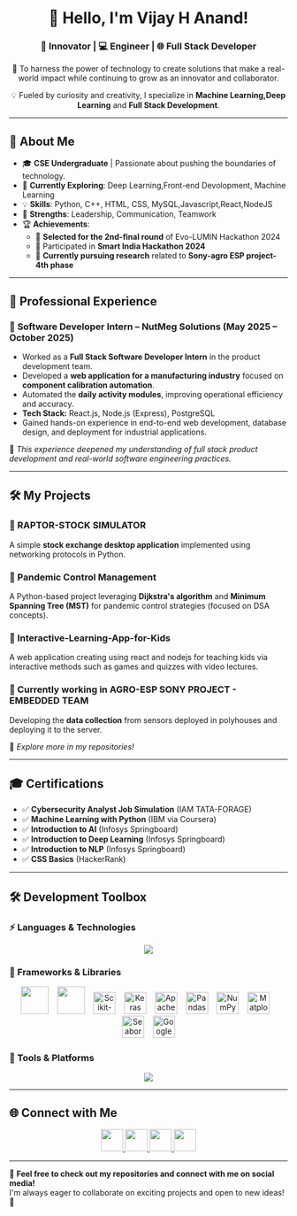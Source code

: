<h1 align="center">👋 Hello, I'm Vijay H Anand!</h1>
<h3 align="center">🚀 Innovator | 💻 Engineer | 🌐 Full Stack Developer</h3>

<p align="center">🌟 To harness the power of technology to create solutions that make a real-world impact while continuing to grow as an innovator and collaborator.</p>
<p align="center">💡 Fueled by curiosity and creativity, I specialize in <strong>Machine Learning,Deep Learning</strong> and <strong>Full Stack Development</strong>.</p>

---

## 🚀 About Me  
- 🎓 **CSE Undergraduate** | Passionate about pushing the boundaries of technology.  
- 🌱 **Currently Exploring**: Deep Learning,Front-end Devolopment, Machine Learning  
- 💡 **Skills**: Python, C++, HTML, CSS, MySQL,Javascript,React,NodeJS
- 🤝 **Strengths**: Leadership, Communication, Teamwork  
- 🏆 **Achievements**:  
  - 🏅 **Selected for the 2nd-final round** of Evo-LUMIN Hackathon 2024  
  - 🚀 Participated in **Smart India Hackathon 2024**  
  - 📡 **Currently pursuing research** related to **Sony-agro ESP project-4th phase**  

---

## 💼 Professional Experience  

### 🔹 **Software Developer Intern – NutMeg Solutions (May 2025 – October 2025)**  
- Worked as a **Full Stack Software Developer Intern** in the product development team.  
- Developed a **web application for a manufacturing industry** focused on **component calibration automation**.  
- Automated the **daily activity modules**, improving operational efficiency and accuracy.  
- **Tech Stack:** React.js, Node.js (Express), PostgreSQL  
- Gained hands-on experience in end-to-end web development, database design, and deployment for industrial applications.  

🧩 *This experience deepened my understanding of full stack product development and real-world software engineering practices.*  



---

## 🛠️ My Projects  

### 🔹 RAPTOR-STOCK SIMULATOR  
A simple **stock exchange desktop application** implemented using networking protocols in Python.

### 🔹 Pandemic Control Management  
A Python-based project leveraging **Dijkstra's algorithm** and **Minimum Spanning Tree (MST)** for pandemic control strategies (focused on DSA concepts).

### 🔹 Interactive-Learning-App-for-Kids 
A web application creating using react and nodejs for teaching kids via interactive methods such as games and quizzes with video lectures.

### 🔹 Currently working in **AGRO-ESP SONY PROJECT - EMBEDDED TEAM**  
Developing the **data collection** from sensors deployed in polyhouses and deploying it to the server.

📌 *Explore more in my repositories!*

---

## 🎓 Certifications  

- ✅ **Cybersecurity Analyst Job Simulation** (IAM TATA-FORAGE)  
- ✅ **Machine Learning with Python** (IBM via Coursera)  
- ✅ **Introduction to AI** (Infosys Springboard)  
- ✅ **Introduction to Deep Learning** (Infosys Springboard)  
- ✅ **Introduction to NLP** (Infosys Springboard)  
- ✅ **CSS Basics** (HackerRank)  

---

## 🛠️ Development Toolbox  

### ⚡ Languages & Technologies  
<p align="center">
  <img src="https://skillicons.dev/icons?i=python,c,cpp,haskell,html,css,javascript,java,go,flutter,flask,react,nodejs,postgresql" />
</p>

### 🚀 Frameworks & Libraries  

<p align="center">
  <!-- Core ML & DL Frameworks -->
  <img src="https://skillicons.dev/icons?i=tensorflow" height="50" />
  &nbsp;&nbsp;
  <img src="https://skillicons.dev/icons?i=pytorch" height="50" />
  &nbsp;&nbsp;
  <img src="https://raw.githubusercontent.com/simple-icons/simple-icons/develop/icons/scikitlearn.svg" alt="Scikit-learn" height="40" />
  &nbsp;&nbsp;
  <img src="https://upload.wikimedia.org/wikipedia/commons/a/ae/Keras_logo.svg" alt="Keras" height="40" />
  &nbsp;&nbsp;
  <img src="https://upload.wikimedia.org/wikipedia/commons/f/f3/Apache_Spark_logo.svg" alt="Apache Spark" height="40" />
  &nbsp;&nbsp;
  <img src="https://raw.githubusercontent.com/simple-icons/simple-icons/develop/icons/pandas.svg" alt="Pandas" height="40" />
  &nbsp;&nbsp;
  <img src="https://raw.githubusercontent.com/simple-icons/simple-icons/develop/icons/numpy.svg" alt="NumPy" height="40" />
  &nbsp;&nbsp;
  <img src="https://matplotlib.org/stable/_images/sphx_glr_logos2_001.png" alt="Matplotlib" height="40" />
  &nbsp;&nbsp;
  <img src="https://seaborn.pydata.org/_images/logo-mark-lightbg.svg" alt="Seaborn" height="40" />
  &nbsp;&nbsp;
  <img src="https://colab.research.google.com/img/colab_favicon_256px.png" alt="Google Colab" height="40" />
</p>






### 🔧 Tools & Platforms  
<p align="center">
  <img src="https://skillicons.dev/icons?i=ubuntu,kali,linux,windows,github,git,anaconda,pycharm,vscode,eclipse,autocad" />
</p>

---

## 🌐 Connect with Me  

<p align="center">
  <a href="mailto:vijayhanand2004@gmail.com">
    <img src="https://skillicons.dev/icons?i=gmail" height="40" />
  </a>
  <a href="https://x.com/vijayhanand003?t=Bk84iRWUTfPioC7Pq3zZhA&s=09" target="_blank">
    <img src="https://skillicons.dev/icons?i=twitter" height="40" />
  </a>
  <a href="https://www.instagram.com/v.h.a._?igsh=MTg1djJxbjUxNnhoeg==" target="_blank">
    <img src="https://skillicons.dev/icons?i=instagram" height="40" />
  </a>
  <a href="https://www.linkedin.com/in/vijay-h-anand-4a925625a" target="_blank">
    <img src="https://skillicons.dev/icons?i=linkedin" height="40" />
  </a>
</p>

---

📌 **Feel free to check out my repositories and connect with me on social media!**  
I'm always eager to collaborate on exciting projects and open to new ideas! 🚀
